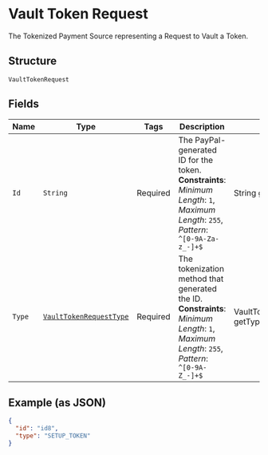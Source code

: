 
# Vault Token Request

The Tokenized Payment Source representing a Request to Vault a Token.

## Structure

`VaultTokenRequest`

## Fields

| Name | Type | Tags | Description | Getter | Setter |
|  --- | --- | --- | --- | --- | --- |
| `Id` | `String` | Required | The PayPal-generated ID for the token.<br>**Constraints**: *Minimum Length*: `1`, *Maximum Length*: `255`, *Pattern*: `^[0-9A-Za-z_-]+$` | String getId() | setId(String id) |
| `Type` | [`VaultTokenRequestType`](../../doc/models/vault-token-request-type.md) | Required | The tokenization method that generated the ID.<br>**Constraints**: *Minimum Length*: `1`, *Maximum Length*: `255`, *Pattern*: `^[0-9A-Z_-]+$` | VaultTokenRequestType getType() | setType(VaultTokenRequestType type) |

## Example (as JSON)

```json
{
  "id": "id8",
  "type": "SETUP_TOKEN"
}
```

